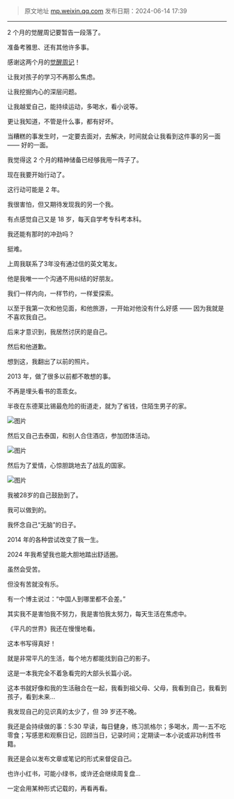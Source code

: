 > 原文地址 [mp.weixin.qq.com](https://mp.weixin.qq.com/s/UwDtRTn_8LE-YfxS4XwFBQ)
> 发布日期：2024-06-14 17:39
---

2 个月的觉醒周记要暂告一段落了。

准备考雅思、还有其他许多事。

  

感谢这两个月的[觉醒周记](https://mp.weixin.qq.com/mp/appmsgalbum?__biz=MzIwMzA5NTI3NQ==&action=getalbum&album_id=3409576767949111302&scene=173&subscene=244&sessionid=1718357398&enterid=1718357406&from_msgid=2649920421&from_itemidx=1&count=3&nolastread=1#wechat_redirect)！

让我对孩子的学习不再那么焦虑。

让我挖掘内心的深层问题。

让我越爱自己，能持续运动，多喝水，看小说等。

更让我知道，不管是什么事，都有好坏。

当糟糕的事发生时，一定要去面对，去解决，时间就会让我看到这件事的另一面 —— 好的一面。

  

我觉得这 2 个月的精神储备已经够我用一阵子了。

现在我要开始行动了。

这行动可能是 2 年。

我很害怕，但又期待发现我的另一个我。

有点感觉自己又是 18 岁，每天自学考专科考本科。

我还能有那时的冲劲吗？

挺难。

  

上周我联系了3年没有通过信的英文笔友。

他是我唯一一个沟通不用纠结的好朋友。

我们一样内向，一样节约，一样爱探索。

以至于我第一次和他见面，和他旅游，一开始对他没有什么好感 —— 因为我就是不喜欢我自己。

后来才意识到，我居然讨厌的是自己。

然后和他道歉。

  

想到这，我翻出了以前的照片。

2013 年，做了很多以前都不敢想的事。

不再是埋头看书的乖乖女。

  

半夜在东德莱比锡最危险的街道走，就为了省钱，住陌生男子的家。

![图片](https://mmbiz.qpic.cn/mmbiz_png/2qRZ6oIialEDibfey8m64p8g9rI5x9m15Z9gicO9aiavG2oV14iccSE4Nq00X8T7Yt0ll12pbPTaqGCib1fR8pmDKbvw/640?wx_fmt=png&from=appmsg&tp=webp&wxfrom=5&wx_lazy=1&wx_co=1)

  

然后又自己去泰国，和别人合住酒店，参加团体活动。

![图片](https://mmbiz.qpic.cn/mmbiz_png/2qRZ6oIialEDibfey8m64p8g9rI5x9m15ZzEC6toG23XYqJWbcfTBfx77Bvnd09PMsT8mnZwgOTibJH6oic0ic9SZSw/640?wx_fmt=png&from=appmsg&tp=webp&wxfrom=5&wx_lazy=1&wx_co=1)

然后为了爱情，心惊胆跳地去了战乱的国家。

![图片](https://mmbiz.qpic.cn/mmbiz_png/2qRZ6oIialEDibfey8m64p8g9rI5x9m15ZYpZadlicP5UIdU2VL21oJ1EKsBrSvX9MT8slZ5YNeBXEqzkUGdPhVeQ/640?wx_fmt=png&from=appmsg&tp=webp&wxfrom=5&wx_lazy=1&wx_co=1)

  

我被28岁的自己鼓励到了。

我可以做到的。

我怀念自己“无脑”的日子。

  

2014 年的各种尝试改变了我一生。

2024 年我希望我也能大胆地踏出舒适圈。

虽然会受苦。

但没有苦就没有乐。

  

有一个博主说过：“中国人到哪里都不会差。”  

其实我不是害怕我不努力，我是害怕我太努力，每天生活在焦虑中。  

  

《平凡的世界》我还在慢慢地看。

这本书写得真好！

就是非常平凡的生活，每个地方都能找到自己的影子。

这是一本我完全不着急看完的大部头长篇小说。  

这本书就好像和我的生活融合在一起，我看到祖父母、父母，我看到自己，我看到孩子，看到未来...

我发现自己的见识真的太少了，但 39 岁还不晚。

  

我还是会持续做的事：5:30 早读，每日健身，练习凯格尔；多喝水，周一-五不吃零食；写感恩和观察日记，回顾当日，记录时间；定期读一本小说或非功利性书籍。  

我还是会以发布文章或笔记的形式来督促自己。

也许小红书，可能小绿书，或许还会继续周复盘...

一定会用某种形式记载的，再看再看。